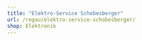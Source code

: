 ```yaml
---
title: "Elektro-Service Schobesberger"
url: /regau/elektro-service-schobesberger/
shop: Elektronik
---
```

